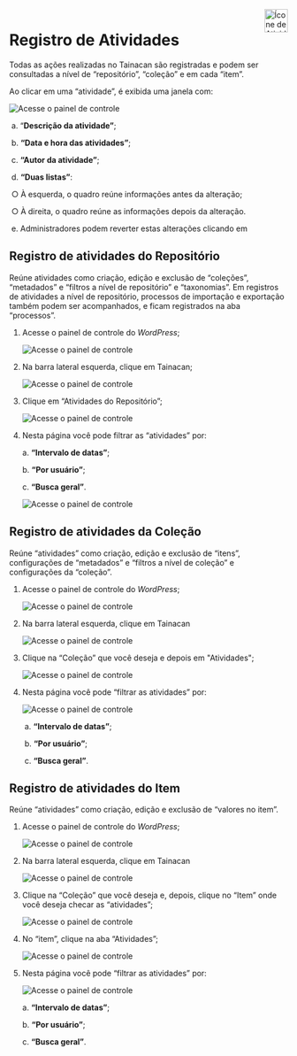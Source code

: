 <div style="float: right; margin-left: 1rem;">
	<img 
		alt="Ícone de Atividades" 
		src="_assets/images/icon_logs.png"
		width="42"
		height="42">
</div>

# Registro de Atividades

Todas as ações realizadas no Tainacan são registradas e podem ser consultadas a nível de “repositório”, “coleção” e em cada “item”.

Ao clicar em uma “atividade”, é exibida uma janela com:

![Acesse o painel de controle](\_assets\images\103.png)

​	a. “**Descrição da atividade”**;

​	b. **“Data e hora das atividades”**;

​	c. **“Autor da atividade”**;

​	d. **“Duas listas”**:

​		○ À esquerda, o quadro reúne informações antes da alteração;

​		○ À direita, o quadro reúne as informações depois da alteração. 

​	e. Administradores podem reverter estas alterações clicando em

## Registro de atividades do Repositório

Reúne atividades como criação, edição e exclusão de “coleções”, “metadados” e “filtros a nível de repositório” e “taxonomias”. Em registros de atividades a nível de repositório, processos de importação e exportação também podem ser acompanhados, e ficam registrados na aba “processos”.

1. Acesse o painel de controle do *WordPress*;

   ![Acesse o painel de controle](\_assets\images\050.png)

2. Na barra lateral esquerda, clique em Tainacan;

   ![Acesse o painel de controle](\_assets\images\051.png)

3. Clique em “Atividades do Repositório”;

   ![Acesse o painel de controle](\_assets\images\104.png)

4. Nesta página você pode filtrar as “atividades” por:

   a. **“Intervalo de datas”**;

   b. **“Por usuário”**;

   c. **“Busca geral”**.

   ![Acesse o painel de controle](\_assets\images\105.png)

   

## Registro de atividades da Coleção

Reúne “atividades” como criação, edição e exclusão de “itens”, configurações de “metadados” e “filtros a nível de coleção” e configurações da “coleção”.

1. Acesse o painel de controle do *WordPress*;

   ![Acesse o painel de controle](\_assets\images\050.png)

2. Na barra lateral esquerda, clique em Tainacan

   ![Acesse o painel de controle](\_assets\images\051.png)

3. Clique na “Coleção” que você deseja e depois em "Atividades";

   ![Acesse o painel de controle](\_assets\images\106.png)

4. Nesta página você pode “filtrar as atividades” por:

   ![Acesse o painel de controle](\_assets\images\107.png)

   ​	a. **“Intervalo de datas”**;

   ​	b. **“Por usuário”**;

   ​	c. **“Busca geral”**.



## Registro de atividades do Item

Reúne “atividades” como criação, edição e exclusão de “valores no item”.

1. Acesse o painel de controle do *WordPress*;

   ![Acesse o painel de controle](\_assets\images\050.png)

2. Na barra lateral esquerda, clique em Tainacan

   ![Acesse o painel de controle](\_assets\images\051.png)

3. Clique na “Coleção” que você deseja e, depois, clique no “Item” onde você deseja checar as “atividades”;

   ![Acesse o painel de controle](\_assets\images\108.png)

4. No “item”, clique na aba “Atividades”;

   ![Acesse o painel de controle](\_assets\images\109.png)

5. Nesta página você pode “filtrar as atividades” por:

   ![Acesse o painel de controle](\_assets\images\110.png)
   
   a. **“Intervalo de datas”**;
   
   b. **“Por usuário”**;
   
   c. **“Busca geral”**.